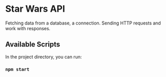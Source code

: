 # Star Wars API

Fetching data from a database, a connection. Sending HTTP requests and work with responses.

## Available Scripts

In the project directory, you can run:

### `npm start`

